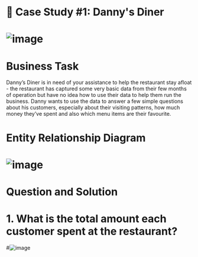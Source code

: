# 🍜 Case Study #1: Danny's Diner

# ![image](https://github.com/MohdMonish24/8_Week_SQL_Challenge/assets/122079171/eea0bfd3-b1d5-4dd6-8155-fe008c3d2a65)

# Business Task
Danny’s Diner is in need of your assistance to help the restaurant stay afloat - the restaurant has captured some very basic data from their few months of operation but have no idea how to use their data to help them run the business. Danny wants to use the data to answer a few simple questions about his customers, especially about their visiting patterns, how much money they’ve spent and also which menu items are their favourite.


# Entity Relationship Diagram


# ![image](https://github.com/MohdMonish24/8_Week_SQL_Challenge/assets/122079171/482b4595-28ec-43ed-a16a-4e0e6da66b09)


# Question and Solution

# 1. What is the total amount each customer spent at the restaurant?

 #![image](https://github.com/MohdMonish24/8_Week_SQL_Challenge/assets/122079171/7daaf801-cb6b-4260-8e1a-4bc30732e915)

